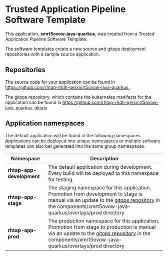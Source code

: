 # Trusted Application Pipeline Software Template

This application, **xmrt5ovow-java-quarkus**, was created from a Trusted Application Pipeline Software Template.

The software templates create a new source and gitops deployment repositories with a sample source application. 

## Repositories

The source code for your application can be found in [https://github.com/rhtap-rhdh-qe/xmrt5ovow-java-quarkus ](https://github.com/rhtap-rhdh-qe/xmrt5ovow-java-quarkus ).
 
The gitops repository, which contains the kubernetes manifests for the application can be found in 
[https://github.com/rhtap-rhdh-qe/xmrt5ovow-java-quarkus-gitops ](https://github.com/rhtap-rhdh-qe/xmrt5ovow-java-quarkus-gitops ) 

## Application namespaces 

The default application will be found in the following namespaces. Applications can be deployed into unique namespaces or multiple software templates can also bet generated into the same group namespaces.  

|  Namespace   |  Description   |  
| -------- | -------- |   
| **rhtap-app-development** | The default application during development. Every build will be deployed to this namespace for testing. | 
| **rhtap-app-stage** | The staging namespace for this application. Promotion from development to stage is manual via an update to the [gitops repository](https://github.com/rhtap-rhdh-qe/xmrt5ovow-java-quarkus-gitops ) in the components/xmrt5ovow-java-quarkus/overlays/prod directory |  
| **rhtap-app-prod** | The production namespace for this application. Promotion from stage to production is manual via an update to the [gitops repository](https://github.com/rhtap-rhdh-qe/xmrt5ovow-java-quarkus-gitops ) in the components/xmrt5ovow-java-quarkus/overlays/prod directory | 